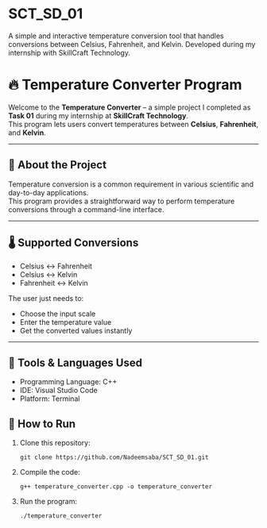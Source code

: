 # SCT_SD_01
A simple and interactive temperature conversion tool that handles conversions between Celsius, Fahrenheit, and Kelvin. Developed during my internship with SkillCraft Technology.


# 🔥 Temperature Converter Program

Welcome to the **Temperature Converter** – a simple project I completed as **Task 01** during my internship at **SkillCraft Technology**.  
This program lets users convert temperatures between **Celsius**, **Fahrenheit**, and **Kelvin**.

---

## 📘 About the Project

Temperature conversion is a common requirement in various scientific and day-to-day applications.  
This program provides a straightforward way to perform temperature conversions through a command-line interface.

---

## 🌡️ Supported Conversions

- Celsius ↔ Fahrenheit
- Celsius ↔ Kelvin
- Fahrenheit ↔ Kelvin

The user just needs to:
- Choose the input scale
- Enter the temperature value
- Get the converted values instantly

---

## 🧰 Tools & Languages Used

- Programming Language: C++
- IDE: Visual Studio Code 
- Platform: Terminal

## 🚀 How to Run

1. Clone this repository:
   ```
   git clone https://github.com/Nadeemsaba/SCT_SD_01.git
   ```
2. Compile the code:
   ```
   g++ temperature_converter.cpp -o temperature_converter
   ```
3. Run the program:
   ```
   ./temperature_converter
   ```


